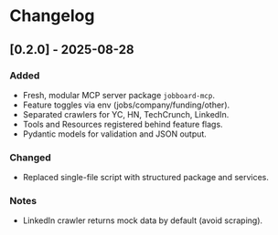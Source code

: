 # Changelog

## [0.2.0] - 2025-08-28
### Added
- Fresh, modular MCP server package `jobboard-mcp`.
- Feature toggles via env (jobs/company/funding/other).
- Separated crawlers for YC, HN, TechCrunch, LinkedIn.
- Tools and Resources registered behind feature flags.
- Pydantic models for validation and JSON output.

### Changed
- Replaced single-file script with structured package and services.

### Notes
- LinkedIn crawler returns mock data by default (avoid scraping).